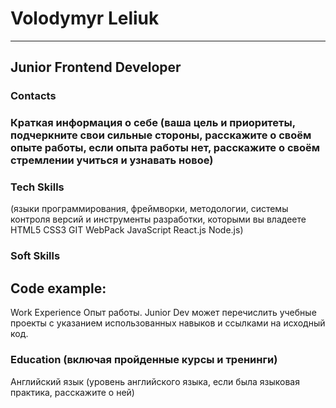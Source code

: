 # Volodymyr Leliuk

---

## Junior Frontend Developer

### Contacts

### Краткая информация о себе (ваша цель и приоритеты, подчеркните свои сильные стороны, расскажите о своём опыте работы, если опыта работы нет, расскажите о своём стремлении учиться и узнавать новое)

### Tech Skills

(языки программирования, фреймворки, методологии, системы контроля версий и инструменты разработки, которыми вы владеете HTML5
CSS3
GIT
WebPack
JavaScript
React.js
Node.js)

### Soft Skills

## Code example:

Work Experience
Опыт работы. Junior Dev может перечислить учебные проекты с указанием использованных навыков и ссылками на исходный код.

### Education (включая пройденные курсы и тренинги)

Английский язык (уровень английского языка, если была языковая практика, расскажите о ней)
